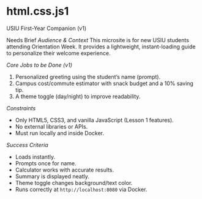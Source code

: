 # html.css.js1
USIU First-Year Companion (v1)

Needs Brief
*Audience & Context* 
This microsite is for new USIU students attending Orientation Week. It provides a lightweight, instant-loading guide to personalize their welcome experience.

*Core Jobs to be Done (v1)* 
1. Personalized greeting using the student’s name (prompt).  
2. Campus cost/commute estimator with snack budget and a 10% saving tip.  
3. A theme toggle (day/night) to improve readability.  

*Constraints*  
- Only HTML5, CSS3, and vanilla JavaScript (Lesson 1 features).  
- No external libraries or APIs.  
- Must run locally and inside Docker.  

*Success Criteria* 
- Loads instantly.  
- Prompts once for name.  
- Calculator works with accurate results.  
- Summary is displayed neatly.  
- Theme toggle changes background/text color.  
- Runs correctly at `http://localhost:8080` via Docker.  
